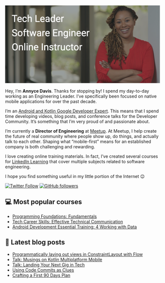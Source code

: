 ![Banner image for adavis GitHub profile](images/banner_image_github_profile_adavis.png)

Hey, I’m **Annyce Davis**. Thanks for stopping by! I spend my day-to-day working as an Engineering Leader. I’ve specifically been focused on native mobile applications for over the past decade.

I’m an [Android and Kotlin Google Developer Expert](https://developers.google.com/community/experts/directory/profile/profile-annyce-davis). This means that I spend time developing videos, blog posts, and conference talks for the Developer Community. It’s something that I’m very proud of and passionate about.

I’m currently a **Director of Engineering** at [Meetup](https://www.meetup.com/). At Meetup, I help create the future of real community where people show up, do things, and actually talk to each other. Shaping what “mobile-first” means for an established company is both challenging and rewarding.

I love creating online training materials. In fact, I’ve created several courses for [LinkedIn Learning](https://www.linkedin.com/learning/instructors/annyce-davis?u=0) that cover multiple subjects related to software engineering.

I hope you find something useful in my little portion of the Internet :wink:

[![Twitter Follow](https://img.shields.io/twitter/follow/brwngrldev?color=%23e71f2e&style=for-the-badge&logo=twitter&label=brwngrldev)](https://twitter.com/brwngrldev) [![GitHub followers](https://img.shields.io/github/followers/adavis?color=%23e71f2e&style=for-the-badge&logo=github)](https://github.com/adavis?tab=followers)

## :computer: Most popular courses
- [Programming Foundations: Fundamentals](https://www.linkedin.com/learning/programming-foundations-fundamentals-3)
- [Tech Career Skills: Effective Technical Communication](https://www.linkedin.com/learning/tech-career-skills-effective-technical-communication?u=0)
- [Android Development Essential Training: 4 Working with Data](https://www.linkedin.com/learning/android-development-essential-training-4-working-with-data/developing-data-driven-apps)

## :notebook: Latest blog posts
<!-- BLOG-POST-LIST:START -->
- [Programmatically laying out views in ConstraintLayout with Flow](https://adavis.info/2021/03/programmatically-laying-out-views-in-constraintlayout-with-flow.html?utm_source=rss&utm_medium=rss&utm_campaign=programmatically-laying-out-views-in-constraintlayout-with-flow)
- [Talk: Musings on Kotlin Multiplatform Mobile](https://adavis.info/2021/01/talk-musings-on-kotlin-multiplatform-mobile.html?utm_source=rss&utm_medium=rss&utm_campaign=talk-musings-on-kotlin-multiplatform-mobile)
- [Talk: Landing Your Next Gig in Tech](https://adavis.info/2020/06/talk-landing-your-next-gig-in-tech.html?utm_source=rss&utm_medium=rss&utm_campaign=talk-landing-your-next-gig-in-tech)
- [Using Code Commits as Clues](https://adavis.info/2020/03/using-code-commits-as-clues.html?utm_source=rss&utm_medium=rss&utm_campaign=using-code-commits-as-clues)
- [Crafting a First 90 Days Plan](https://adavis.info/2019/11/crafting-a-first-90-days-plan.html?utm_source=rss&utm_medium=rss&utm_campaign=crafting-a-first-90-days-plan)
<!-- BLOG-POST-LIST:END -->